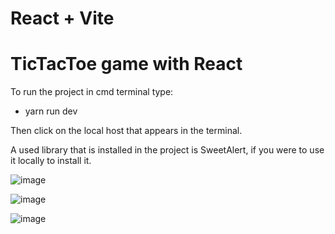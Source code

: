 # React + Vite

# TicTacToe game with React

To run the project in cmd terminal type:
- yarn run dev

Then click on the local host that appears in the terminal.

A used library that is installed in the project is SweetAlert, if you were to use it locally to install it.

![image](https://github.com/JeffrySantiago1912/Game-React/assets/66681577/eb41ef64-09f8-4d8d-9e68-b3f1e55dfe45)

![image](https://github.com/JeffrySantiago1912/Game-React/assets/66681577/dc4568a8-4422-4f07-9397-7927ee99b972)

![image](https://github.com/JeffrySantiago1912/Game-React/assets/66681577/753a4ffc-c873-429c-a1ae-742d807b4528)
